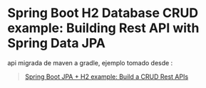 # Spring Boot H2 Database CRUD example: Building Rest API with Spring Data JPA

api migrada de maven a gradle, ejemplo tomado desde :
> [Spring Boot JPA + H2 example: Build a CRUD Rest APIs](https://www.bezkoder.com/spring-boot-jpa-h2-example/)


